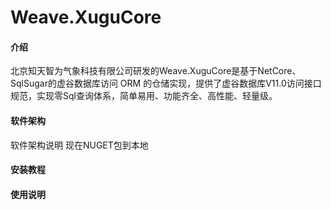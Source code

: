 # Weave.XuguCore

#### 介绍
北京知天智为气象科技有限公司研发的Weave.XuguCore是基于NetCore、SqlSugar的虚谷数据库访问 ORM 的仓储实现，提供了虚谷数据库V11.0访问接口规范，实现零Sql查询体系，简单易用、功能齐全、高性能、轻量级。

#### 软件架构
软件架构说明
现在NUGET包到本地

#### 安装教程

 

#### 使用说明
 

 
   